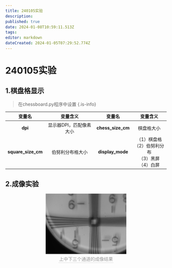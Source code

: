 ```yaml
---
title: 240105实验
description: 
published: true
date: 2024-01-08T10:59:11.513Z
tags: 
editor: markdown
dateCreated: 2024-01-05T07:29:52.774Z
---
```


# 240105实验

## 1.棋盘格显示

> 在chessboard.py程序中设置
{.is-info}


| 变量名 | 变量含义 | 变量名 | 变量含义 |
|:-:|:-:|:-:|:-:|
|**dpi**|显示器DPI，匹配像素大小|**chess_size_cm**|棋盘格大小|
|**square_size_cm**|伯努利分布格大小|**display_mode**|（1）棋盘格<br>（2）伯努利分布<br>（3）黑屏<br>（4）白屏|

## 2.成像实验

<center>
    <img src='/240105/1-1.jpg' width=50%>
    <br>
    <div style="color:orange; border-bottom: 1px solid #d9d9d9;
    display: inline-block;
    color: #999;
    padding: 2px;">上中下三个通道的成像结果</div>
</center>
